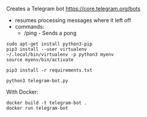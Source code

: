Creates a Telegram bot https://core.telegram.org/bots

- resumes processing messages where it left off
- commands:
  - /ping - Sends a pong

```
sudo apt-get install python3-pip
pip3 install --user virtualenv
~/.local/bin/virtualenv -p python3 myenv
source myenv/bin/activate

pip3 install -r requirements.txt

python3 telegram-bot.py
```

With Docker:
```
docker build -t telegram-bot .
docker run telegram-bot
```
